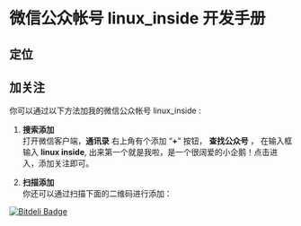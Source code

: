# 微信公众帐号 linux_inside 开发手册

## 定位

## 加关注
你可以通过以下方法加我的微信公众帐号 linux_inside :

1. **搜索添加**     
打开微信客户端，**通讯录** 右上角有个添加 “**+**” 按钮， **查找公众号** ， 在输入框输入 **linux inside**, 出来第一个就是我啦，是一个很阔爱的小企鹅！点击进入，添加关注即可。



2. **扫描添加**    
你还可以通过扫描下面的二维码进行添加：



[![Bitdeli Badge](https://d2weczhvl823v0.cloudfront.net/hazirguo/weixin_linux_inside/trend.png)](https://bitdeli.com/free "Bitdeli Badge")

